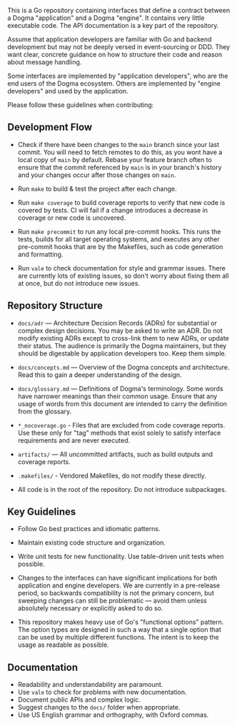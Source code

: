 <!-- vale off -->

This is a Go repository containing interfaces that define a contract between a
Dogma "application" and a Dogma "engine". It contains very little executable
code. The API documentation is a key part of the repository.

Assume that application developers are familiar with Go and backend development
but may not be deeply versed in event-sourcing or DDD. They want clear,
concrete guidance on how to structure their code and reason about message
handling.

Some interfaces are implemented by "application developers", who are the end
users of the Dogma ecosystem. Others are implemented by "engine developers" and
used by the application.

Please follow these guidelines when contributing:

## Development Flow

- Check if there have been changes to the `main` branch since your last commit.
  You will need to fetch remotes to do this, as you wont have a local copy of
  `main` by default. Rebase your feature branch often to ensure that the commit
  referenced by `main` is in your branch's history and your changes occur after
  those changes on `main`.

- Run `make` to build & test the project after each change.

- Run `make coverage` to build coverage reports to verify that new code is
  covered by tests. CI will fail if a change introduces a decrease in
  coverage or new code is uncovered.

- Run `make precommit` to run any local pre-commit hooks. This runs the tests,
  builds for all target operating systems, and executes any other pre-commit
  hooks that are by the Makefiles, such as code generation and formatting.

- Run `vale` to check documentation for style and grammar issues. There are
  currently lots of existing issues, so don't worry about fixing them all at
  once, but do not introduce new issues.

## Repository Structure

- `docs/adr` — Architecture Decision Records (ADRs) for substantial or complex
  design decisions. You may be asked to write an ADR. Do not modify existing
  ADRs except to cross-link them to new ADRs, or update their status. The
  audience is primarily the Dogma maintainers, but they should be digestable by
  application developers too. Keep them simple.

- `docs/concepts.md` — Overview of the Dogma concepts and architecture. Read
  this to gain a deeper understanding of the design.

- `docs/glossary.md` — Definitions of Dogma's terminology. Some words have
  narrower meanings than their common usage. Ensure that any usage of words from
  this document are intended to carry the definition from the glossary.

- `*_nocoverage.go` - Files that are excluded from code coverage reports. Use
  these only for "tag" methods that exist solely to satisfy interface
  requirements and are never executed.

- `artifacts/` — All uncommitted artifacts, such as build outputs and coverage
  reports.

- `.makefiles/` - Vendored Makefiles, do not modify these directly.
- All code is in the root of the repository. Do not introduce subpackages.

## Key Guidelines

- Follow Go best practices and idiomatic patterns.

- Maintain existing code structure and organization.

- Write unit tests for new functionality. Use table-driven unit tests when possible.

- Changes to the interfaces can have significant implications for both
  application and engine developers. We are currently in a pre-release period,
  so backwards compatibility is not the primary concern, but sweeping changes
  can still be problematic — avoid them unless absolutely necessary or
  explicitly asked to do so.

- This repository makes heavy use of Go's "functional options" pattern. The
  option types are designed in such a way that a single option that can be used
  by multiple different functions. The intent is to keep the usage as readable
  as possible.

## Documentation

- Readability and understandability are paramount.
- Use `vale` to check for problems with new documentation.
- Document public APIs and complex logic.
- Suggest changes to the `docs/` folder when appropriate.
- Use US English grammar and orthography, with Oxford commas.
